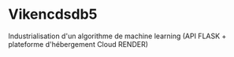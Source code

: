 # Vikencdsdb5
Industrialisation d'un algorithme de machine learning (API FLASK + plateforme d'hébergement Cloud  RENDER)
